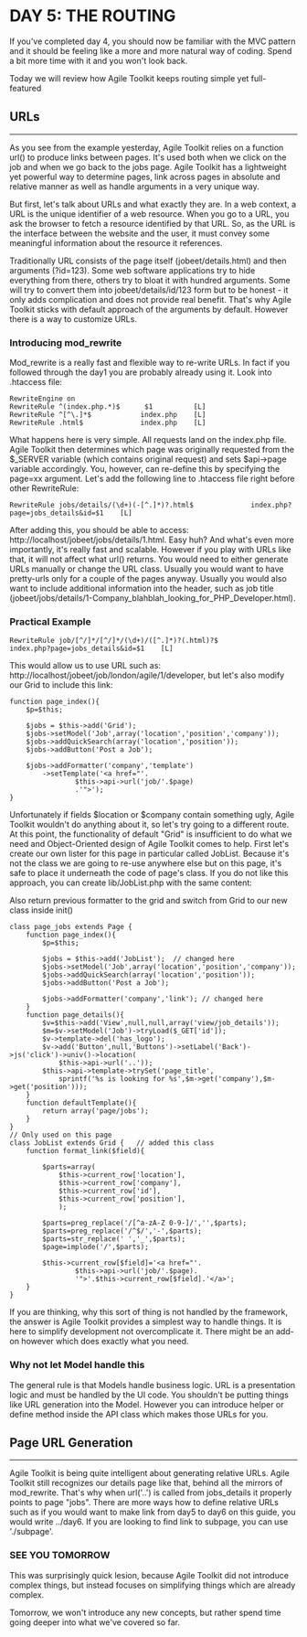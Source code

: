 # DAY 5: THE ROUTING

If you've completed day 4, you should now be familiar with the MVC pattern and it should be feeling like a more and more natural way of coding. Spend a bit more time with it and you won't look back.

Today we will review how Agile Toolkit keeps routing simple yet full-featured

## URLs
----
As you see from the example yesterday, Agile Toolkit relies on a function url() to produce links between pages. It's used both when we click on the job and when we go back to the jobs page. Agile Toolkit has a lightweight yet powerful way to determine pages, link across pages in absolute and relative manner as well as handle arguments in a very unique way.

But first, let's talk about URLs and what exactly they are. In a web context, a URL is the unique identifier of a web resource. When you go to a URL, you ask the browser to fetch a resource identified by that URL. So, as the URL is the interface between the website and the user, it must convey some meaningful information about the resource it references.

Traditionally URL consists of the page itself (jobeet/details.html) and then arguments (?id=123). Some web software applications try to hide everything from there, others try to bloat it with hundred arguments. Some will try to convert them into jobeet/details/id/123 form but to be honest - it only adds complication and does not provide real benefit. That's why Agile Toolkit sticks with default approach of the arguments by default. However there is a way to customize URLs.

### Introducing mod_rewrite
Mod_rewrite is a really fast and flexible way to re-write URLs. In fact if you followed through the day1 you are probably already using it. Look into .htaccess file:

    RewriteEngine on
    RewriteRule ^(index.php.*)$      $1          [L]
    RewriteRule ^[^\.]*$            index.php    [L]
    RewriteRule .html$              index.php    [L]
    
What happens here is very simple. All requests land on the index.php file. Agile Toolkit then determines which page was originally requested from the $_SERVER variable (which contains original request) and sets $api->page variable accordingly. You, however, can re-define this by specifying the page=xx argument. Let's add the following line to .htaccess file right before other RewriteRule:

    RewriteRule jobs/details/(\d+)(-[^.]*)?.html$              index.php?page=jobs_details&id=$1    [L]
    
After adding this, you should be able to access: http://localhost/jobeet/jobs/details/1.html. Easy huh? And what's even more importantly, it's really fast and scalable. However if you play with URLs like that, it will not affect what url() returns. You would need to either generate URLs manually or change the URL class. Usually you would want to have pretty-urls only for a couple of the pages anyway. Usually you would also want to include additional information into the header, such as job title (jobeet/jobs/details/1-Company_blahblah_looking_for_PHP_Developer.html).

### Practical Example

    RewriteRule job/[^/]*/[^/]*/(\d+)/([^.]*)?(.html)?$              index.php?page=jobs_details&id=$1    [L]

This would allow us to use URL such as: http://localhost/jobeet/job/london/agile/1/developer, but let's also modify our Grid to include this link:

    function page_index(){
        $p=$this;

        $jobs = $this->add('Grid');
        $jobs->setModel('Job',array('location','position','company'));
        $jobs->addQuickSearch(array('location','position'));
        $jobs->addButton('Post a Job');
        
        $jobs->addFormatter('company','template')
            ->setTemplate('<a href="'.
                    $this->api->url('job/'.$page)
                    .'">');
    }

Unfortunately if fields $location or $company contain something ugly, Agile Toolkit wouldn't do anything about it, so let's try going to a different route. At this point, the functionality of default "Grid" is insufficient to do what we need and Object-Oriented design of Agile Toolkit comes to help. First let's create our own lister for this page in particular called JobList. Because it's not the class we are going to re-use anywhere else but on this page, it's safe to place it underneath the code of page's class. If you do not like this approach, you can create lib/JobList.php with the same content:

Also return previous formatter to the grid and switch from Grid to our new class inside init()

    class page_jobs extends Page {
        function page_index(){
            $p=$this;

            $jobs = $this->add('JobList');  // changed here
            $jobs->setModel('Job',array('location','position','company'));
            $jobs->addQuickSearch(array('location','position'));
            $jobs->addButton('Post a Job');

            $jobs->addFormatter('company','link'); // changed here
        }
        function page_details(){
            $v=$this->add('View',null,null,array('view/job_details'));
            $m=$v->setModel('Job')->tryLoad($_GET['id']);
            $v->template->del('has_logo');
            $v->add('Button',null,'Buttons')->setLabel('Back')->js('click')->univ()->location(
                $this->api->url('..'));
            $this->api->template->trySet('page_title',
                sprintf('%s is looking for %s',$m->get('company'),$m->get('position')));
        }
        function defaultTemplate(){
            return array('page/jobs');
        }
    }
    // Only used on this page 
    class JobList extends Grid {   // added this class
        function format_link($field){

            $parts=array(
                $this->current_row['location'],
                $this->current_row['company'],
                $this->current_row['id'],
                $this->current_row['position'],
                );

            $parts=preg_replace('/[^a-zA-Z 0-9-]/','',$parts);
            $parts=preg_replace('/^$/','-',$parts);
            $parts=str_replace(' ','_',$parts);
            $page=implode('/',$parts);

            $this->current_row[$field]='<a href="'.
                    $this->api->url('job/'.$page).
                    '">'.$this->current_row[$field].'</a>';
        }
    }
If you are thinking, why this sort of thing is not handled by the framework, the answer is Agile Toolkit provides a simplest way to handle things. It is here to simplify development not overcomplicate it. There might be an add-on however which does exactly what you need.

### Why not let Model handle this
The general rule is that Models handle business logic. URL is a presentation logic and must be handled by the UI code. You shouldn't be putting things like URL generation into the Model. However you can introduce helper or define method inside the API class which makes those URLs for you.

## Page URL Generation
----
Agile Toolkit is being quite intelligent about generating relative URLs. Agile Toolkit still recognizes our details page like that, behind all the mirrors of mod_rewrite. That's why when url('..') is called from jobs_details it properly points to page "jobs". There are more ways how to define relative URLs such as if you would want to make link from day5 to day6 on this guide, you would write <?page?>../day6<?page?>. If you are looking to find link to subpage, you can use './subpage'.

### SEE YOU TOMORROW

This was surprisingly quick lesion, because Agile Toolkit did not introduce complex things, but instead focuses on simplifying things which are already complex.

Tomorrow, we won't introduce any new concepts, but rather spend time going deeper into what we've covered so far.